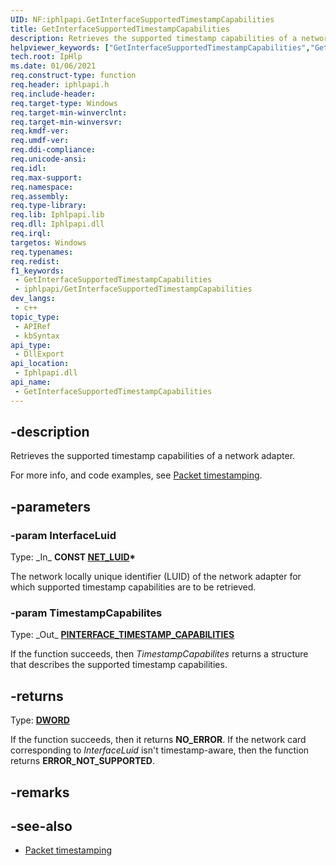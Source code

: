 ```yaml
---
UID: NF:iphlpapi.GetInterfaceSupportedTimestampCapabilities
title: GetInterfaceSupportedTimestampCapabilities
description: Retrieves the supported timestamp capabilities of a network adapter.
helpviewer_keywords: ["GetInterfaceSupportedTimestampCapabilities","GetInterfaceSupportedTimestampCapabilities function [IP Helper]","iphlp.getinterfacesupportedtimestampcapabilities","iphlpapi/GetInterfaceSupportedTimestampCapabilities"]
tech.root: IpHlp
ms.date: 01/06/2021
req.construct-type: function
req.header: iphlpapi.h
req.include-header: 
req.target-type: Windows
req.target-min-winverclnt: 
req.target-min-winversvr: 
req.kmdf-ver: 
req.umdf-ver: 
req.ddi-compliance: 
req.unicode-ansi: 
req.idl: 
req.max-support: 
req.namespace: 
req.assembly: 
req.type-library: 
req.lib: Iphlpapi.lib
req.dll: Iphlpapi.dll
req.irql: 
targetos: Windows
req.typenames: 
req.redist: 
f1_keywords:
 - GetInterfaceSupportedTimestampCapabilities
 - iphlpapi/GetInterfaceSupportedTimestampCapabilities
dev_langs:
 - c++
topic_type:
 - APIRef
 - kbSyntax
api_type:
 - DllExport
api_location:
 - Iphlpapi.dll
api_name:
 - GetInterfaceSupportedTimestampCapabilities
---
```


## -description

Retrieves the supported timestamp capabilities of a network adapter.

For more info, and code examples, see [Packet timestamping](/windows/win32/iphlp/packet-timestamping).

## -parameters

### -param InterfaceLuid

Type: \_In\_ **CONST [NET_LUID](/windows/win32/api/ifdef/ns-ifdef-net_luid_lh)\***

The network locally unique identifier (LUID) of the network adapter for which supported timestamp capabilities are to be retrieved.

### -param TimestampCapabilites

Type: \_Out\_ **[PINTERFACE_TIMESTAMP_CAPABILITIES](/windows/win32/api/iphlpapi/ns-iphlpapi-interface_timestamp_capabilities)**

If the function succeeds, then *TimestampCapabilites* returns a structure that describes the supported timestamp capabilities.

## -returns

Type: **[DWORD](/windows/win32/winprog/windows-data-types)**

If the function succeeds, then it returns **NO_ERROR**. If the network card corresponding to *InterfaceLuid* isn't timestamp-aware, then the function returns **ERROR_NOT_SUPPORTED**.

## -remarks

## -see-also

* [Packet timestamping](/windows/win32/iphlp/packet-timestamping)
